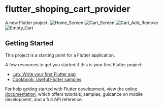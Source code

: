 # flutter_shoping_cart_provider

A new Flutter project.
![Home_Screen](assets/images/home_screen.png)
![Cart_Screen](assets/images/cart_screen.png)
![Cart_Add_Remove](assets/images/cart_add_remove.png)
![Empty_Cart](assets/images/empty_cart.png)


## Getting Started

This project is a starting point for a Flutter application.

A few resources to get you started if this is your first Flutter project:

- [Lab: Write your first Flutter app](https://docs.flutter.dev/get-started/codelab)
- [Cookbook: Useful Flutter samples](https://docs.flutter.dev/cookbook)

For help getting started with Flutter development, view the
[online documentation](https://docs.flutter.dev/), which offers tutorials,
samples, guidance on mobile development, and a full API reference.
